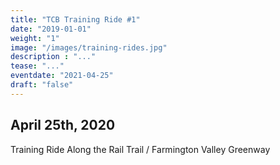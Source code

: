 ```yaml
---
title: "TCB Training Ride #1"
date: "2019-01-01"
weight: "1"
image: "/images/training-rides.jpg"
description : "..."
tease: "..." 
eventdate: "2021-04-25"
draft: "false"
---
```


## April 25th, 2020

Training Ride Along the Rail Trail / Farmington Valley Greenway